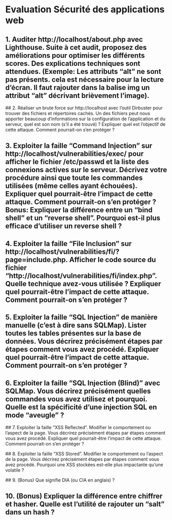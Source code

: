 # Evaluation Sécurité des applications web

## 1. Auditer http://localhost/about.php avec Lighthouse. Suite à cet audit, proposez des améliorations pour optimiser les différents scores. Des explications techniques sont attendues. (Exemple: Les attributs “alt” ne sont pas présents. cela est nécessaire pour la lecture d’écran. Il faut rajouter dans la balise img un attribut “alt” décrivant brièvement l’image).


## 2. Réaliser un brute force sur http://localhost avec l’outil Dirbuster pour trouver des fichiers et répertoires cachés. Un des fichiers peut nous apporter beaucoup d’informations sur la configuration de l’application et du serveur, quel est son nom (s’il a été trouvé) ? Expliquer quel est l’objectif de cette attaque. Comment pourrait-on s’en protéger ?

## 3. Exploiter la faille “Command Injection” sur http://localhost/vulnerabilities/exec/ pour afficher le fichier /etc/passwd et la liste des connexions actives sur le serveur. Décrivez votre procédure ainsi que toute les commandes utilisées (même celles ayant échouées). Expliquer quel pourrait-être l’impact de cette attaque. Comment pourrait-on s’en protéger ? Bonus: Expliquer la différence entre un “bind shell” et un “reverse shell”. Pourquoi est-il plus efficace d’utiliser un reverse shell ?

## 4. Exploiter la faille “File Inclusion” sur http://localhost/vulnerabilities/fi/?page=include.php. Afficher le code source du fichier “http://localhost/vulnerabilities/fi/index.php”. Quelle technique avez-vous utilisée ? Expliquer quel pourrait-être l’impact de cette attaque. Comment pourrait-on s’en protéger ?

## 5. Exploiter la faille “SQL Injection” de manière manuelle (c’est à dire sans SQLMap). Lister toutes les tables présentes sur la base de données. Vous décrirez précisément étapes par étapes comment vous avez procédé. Expliquer quel pourrait-être l’impact de cette attaque. Comment pourrait-on s’en protéger ?

## 6. Exploiter la faille “SQL Injection (Blind)” avec SQLMap. Vous décrirez précisément quelles commandes vous avez utilisez et pourquoi. Quelle est la spécificité d’une injection SQL en mode “aveugle” ?

## 7. Exploiter la faille “XSS Reflected”. Modifier le comportement ou l’aspect de la page. Vous décrirez précisément étapes par étapes comment vous avez procédé. Expliquer quel pourrait-être l’impact de cette attaque. Comment pourrait-on s’en protéger ?

## 8. Exploiter la faille “XSS Stored”. Modifier le comportement ou l’aspect de la page. Vous décrirez précisément étapes par étapes comment vous avez procédé. Pourquoi une XSS stockées est-elle plus impactante qu’une volatile ?

## 9. (Bonus) Que signifie DIA (ou CIA en anglais) ?

## 10. (Bonus) Expliquer la différence entre chiffrer et hasher. Quelle est l’utilité de rajouter un “salt” dans un hash ?